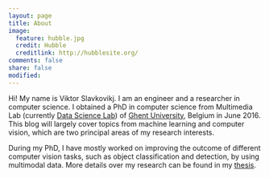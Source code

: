 ```yaml
---
layout: page
title: About
image:
  feature: hubble.jpg
  credit: Hubble
  creditlink: http://hubblesite.org/
comments: false
share: false
modified: 
---
```


Hi! My name is Viktor Slavkovikj. I am an engineer and a researcher in computer
science. I obtained a PhD in computer science from Multimedia Lab (currently <a
href="http://datasciencelab.ugent.be/about" target="_blank">Data Science
Lab</a>) of <a href="http://www.ugent.be/en" target="_blank">Ghent
University</a>, Belgium in June 2016. This blog will largely cover topics from
machine learning and computer vision, which are two principal areas of my
research interests.

During my PhD, I have mostly worked on improving the outcome of different
computer vision tasks, such as object classification and detection, by using
multimodal data. More details over my research can be found in my <a
href="https://www.dropbox.com/s/fts8gr5acn23m9n/phd_thesis_viktor_slavkovikj.pdf?dl=0"
target="_blank">thesis</a>.